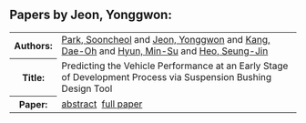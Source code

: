 <h2>Papers by Jeon, Yonggwon:</h2>
<!-- Begin papers -->
<table>
<tr><th>Authors:</th><td>
<a href="../authors/author_186.html">Park, Sooncheol</a> and 
<a href="../authors/author_116.html">Jeon, Yonggwon</a> and 
<a href="../authors/author_121.html">Kang, Dae-Oh</a> and 
<a href="../authors/author_110.html">Hyun, Min-Su</a> and 
<a href="../authors/author_100.html">Heo, Seung-Jin</a>
</td></tr>
<tr><th>Title:  </th><td>Predicting the Vehicle Performance at an Early Stage of Development Process via Suspension Bushing Design Tool</td></tr>
<tr><th>Paper:  </th><td><a href="../abstracts/Modelica2019abstractP10.pdf">abstract</a>&nbsp;&nbsp;<a href="../papers/Modelica2019paperP10.pdf">full paper</a></td></tr>
</table>
<br>
<!-- End papers -->